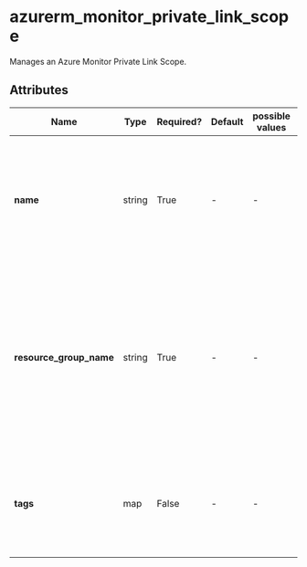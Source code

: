 # azurerm_monitor_private_link_scope

Manages an Azure Monitor Private Link Scope.

## Attributes

| Name | Type | Required? | Default  | possible values | Description |
| ---- | ---- | --------- | -------- | ----------- | ----------- |
| **name** | string | True | -  |  -  | The name of the Azure Monitor Private Link Scope. Changing this forces a new resource to be created. | 
| **resource_group_name** | string | True | -  |  -  | The name of the Resource Group where the Azure Monitor Private Link Scope should exist. Changing this forces a new resource to be created. | 
| **tags** | map | False | -  |  -  | A mapping of tags which should be assigned to the Azure Monitor Private Link Scope. | 

